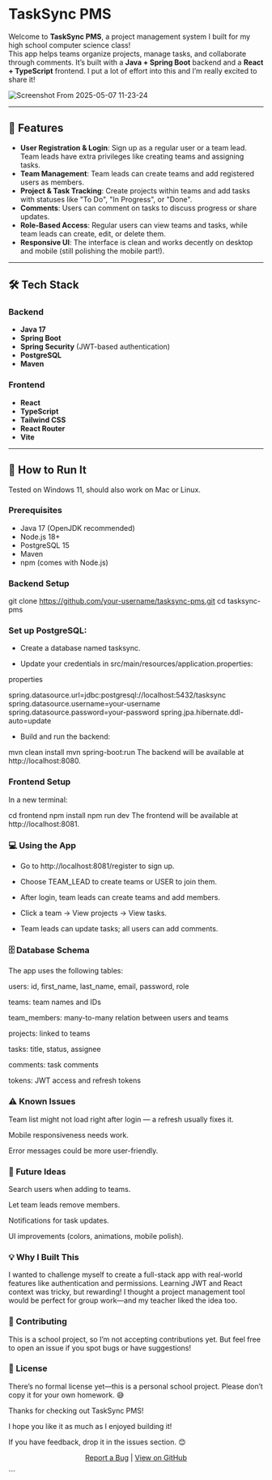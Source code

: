 # TaskSync PMS

Welcome to **TaskSync PMS**, a project management system I built for my high school computer science class!  
This app helps teams organize projects, manage tasks, and collaborate through comments. It’s built with a **Java + Spring Boot** backend and a **React + TypeScript** frontend. I put a lot of effort into this and I’m really excited to share it!

![Screenshot From 2025-05-07 11-23-24](https://github.com/user-attachments/assets/11e3be25-a8c2-4b78-9434-24f143a7da1c)



---

## 🌟 Features

- **User Registration & Login**: Sign up as a regular user or a team lead. Team leads have extra privileges like creating teams and assigning tasks.
- **Team Management**: Team leads can create teams and add registered users as members.
- **Project & Task Tracking**: Create projects within teams and add tasks with statuses like "To Do", "In Progress", or "Done".
- **Comments**: Users can comment on tasks to discuss progress or share updates.
- **Role-Based Access**: Regular users can view teams and tasks, while team leads can create, edit, or delete them.
- **Responsive UI**: The interface is clean and works decently on desktop and mobile (still polishing the mobile part!).

---

## 🛠️ Tech Stack

### Backend

- **Java 17**
- **Spring Boot**
- **Spring Security** (JWT-based authentication)
- **PostgreSQL**
- **Maven**

### Frontend

- **React**
- **TypeScript**
- **Tailwind CSS**
- **React Router**
- **Vite**

---

## 🚀 How to Run It

Tested on Windows 11, should also work on Mac or Linux.

### Prerequisites

- Java 17 (OpenJDK recommended)
- Node.js 18+
- PostgreSQL 15
- Maven
- npm (comes with Node.js)

### Backend Setup



git clone https://github.com/your-username/tasksync-pms.git
cd tasksync-pms


### Set up PostgreSQL:



- Create a database named tasksync.

- Update your credentials in src/main/resources/application.properties:

properties

spring.datasource.url=jdbc:postgresql://localhost:5432/tasksync
spring.datasource.username=your-username
spring.datasource.password=your-password
spring.jpa.hibernate.ddl-auto=update

- Build and run the backend:



mvn clean install
mvn spring-boot:run
The backend will be available at http://localhost:8080.







### Frontend Setup
In a new terminal:



cd frontend
npm install
npm run dev
The frontend will be available at http://localhost:8081.

###  💻 Using the App
- Go to http://localhost:8081/register to sign up.

- Choose TEAM_LEAD to create teams or USER to join them.

- After login, team leads can create teams and add members.

- Click a team → View projects → View tasks.

- Team leads can update tasks; all users can add comments.

### 🗄️ Database Schema
The app uses the following tables:

users: id, first_name, last_name, email, password, role

teams: team names and IDs

team_members: many-to-many relation between users and teams

projects: linked to teams

tasks: title, status, assignee

comments: task comments

tokens: JWT access and refresh tokens




### ⚠️ Known Issues
Team list might not load right after login — a refresh usually fixes it.

Mobile responsiveness needs work.

Error messages could be more user-friendly.






### 🔮 Future Ideas
Search users when adding to teams.

Let team leads remove members.

Notifications for task updates.

UI improvements (colors, animations, mobile polish).








### 💡 Why I Built This
I wanted to challenge myself to create a full-stack app with real-world features like authentication and permissions.
Learning JWT and React context was tricky, but rewarding! I thought a project management tool would be perfect for group work—and my teacher liked the idea too.



###  🤝 Contributing
This is a school project, so I’m not accepting contributions yet.
But feel free to open an issue if you spot bugs or have suggestions!




### 📜 License
There’s no formal license yet—this is a personal school project.
Please don’t copy it for your own homework. 😅










Thanks for checking out TaskSync PMS!

I hope you like it as much as I enjoyed building it!

If you have feedback, drop it in the issues section. 😊

<p align="center"> <a href="https://github.com/your-username/tasksync-pms/issues">Report a Bug</a> | <a href="https://github.com/your-username/tasksync-pms">View on GitHub</a> </p> ```
